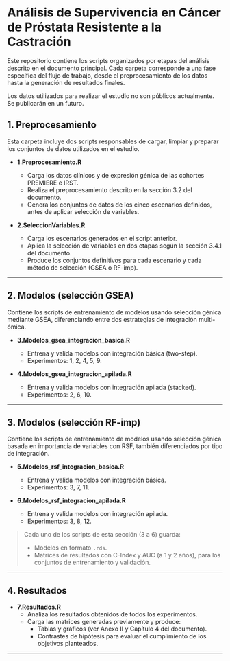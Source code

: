 # Análisis de Supervivencia en Cáncer de Próstata Resistente a la Castración

Este repositorio contiene los scripts organizados por etapas del análisis descrito en el documento principal. Cada carpeta corresponde a una fase específica del flujo de trabajo, desde el preprocesamiento de los datos hasta la generación de resultados finales.

Los datos utilizados para realizar el estudio no son públicos actualmente. Se publicarán en un futuro. 

## 1. Preprocesamiento

Esta carpeta incluye dos scripts responsables de cargar, limpiar y preparar los conjuntos de datos utilizados en el estudio.

- **1.Preprocesamiento.R**  
  - Carga los datos clínicos y de expresión génica de las cohortes PREMIERE e IRST.  
  - Realiza el preprocesamiento descrito en la sección 3.2 del documento.  
  - Genera los conjuntos de datos de los cinco escenarios definidos, antes de aplicar selección de variables.

- **2.SeleccionVariables.R**  
  - Carga los escenarios generados en el script anterior.  
  - Aplica la selección de variables en dos etapas según la sección 3.4.1 del documento.  
  - Produce los conjuntos definitivos para cada escenario y cada método de selección (GSEA o RF-imp).

---

## 2. Modelos (selección GSEA)

Contiene los scripts de entrenamiento de modelos usando selección génica mediante GSEA, diferenciando entre dos estrategias de integración multi-ómica.

- **3.Modelos_gsea_integracion_basica.R**  
  - Entrena y valida modelos con integración básica (two-step).  
  - Experimentos: 1, 2, 4, 5, 9.

- **4.Modelos_gsea_integracion_apilada.R**  
  - Entrena y valida modelos con integración apilada (stacked).  
  - Experimentos: 2, 6, 10.

---

## 3. Modelos (selección RF-imp)

Contiene los scripts de entrenamiento de modelos usando selección génica basada en importancia de variables con RSF, también diferenciados por tipo de integración.

- **5.Modelos_rsf_integracion_basica.R**  
  - Entrena y valida modelos con integración básica.  
  - Experimentos: 3, 7, 11.

- **6.Modelos_rsf_integracion_apilada.R**  
  - Entrena y valida modelos con integración apilada.  
  - Experimentos: 3, 8, 12.

> Cada uno de los scripts de esta sección (3 a 6) guarda:
> - Modelos en formato `.rds`.  
> - Matrices de resultados con C-Index y AUC (a 1 y 2 años), para los conjuntos de entrenamiento y validación.

---

## 4. Resultados

- **7.Resultados.R**  
  - Analiza los resultados obtenidos de todos los experimentos.  
  - Carga las matrices generadas previamente y produce:  
    - Tablas y gráficos (ver Anexo II y Capítulo 4 del documento).  
    - Contrastes de hipótesis para evaluar el cumplimiento de los objetivos planteados.

---
